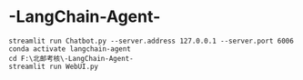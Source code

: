 # -LangChain-Agent-

```
streamlit run Chatbot.py --server.address 127.0.0.1 --server.port 6006
conda activate langchain-agent
cd F:\北邮考核\-LangChain-Agent-
streamlit run WebUI.py
```